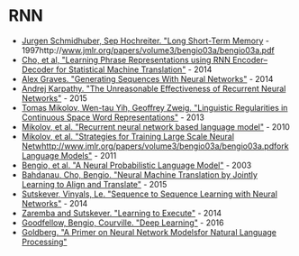 # RNN

- [Jurgen Schmidhuber, Sep Hochreiter. "Long Short-Term Memory](https://www.bioinf.jku.at/publications/older/2604.pdf) - 1997http://www.jmlr.org/papers/volume3/bengio03a/bengio03a.pdf
- [Cho, et al, "Learning Phrase Representations using RNN Encoder–Decoder for Statistical Machine Translation"](https://www.aclweb.org/anthology/D14-1179) - 2014
- [Alex Graves. "Generating Sequences With Neural Networks"](https://arxiv.org/pdf/1308.0850.pdf) - 2014
- [Andrej Karpathy. "The Unreasonable Effectiveness of Recurrent Neural Networks"](http://karpathy.github.io/2015/05/21/rnn-effectiveness/) - 2015
- [Tomas Mikolov, Wen-tau Yih, Geoffrey Zweig. "Linguistic Regularities in Continuous Space Word Representations"](https://www.aclweb.org/anthology/N13-1090) - 2013
- [Mikolov, et al. "Recurrent neural network based language model"](https://www.fit.vutbr.cz/research/groups/speech/publi/2010/mikolov_interspeech2010_IS100722.pdf) - 2010
- [Mikolov, et al. "Strategies for Training Large Scale Neural Netwhttp://www.jmlr.org/papers/volume3/bengio03a/bengio03a.pdforkLanguage Models"](https://www.microsoft.com/en-us/research/wp-content/uploads/2011/12/ASRU-2011.pdf) - 2011
- [Bengio, et al. "A Neural Probabilistic Language Model"](http://www.jmlr.org/papers/volume3/bengio03a/bengio03a.pdf) - 2003
- [Bahdanau, Cho, Bengio. "Neural Machine Translation by Jointly Learning to Align and Translate"](https://arxiv.org/pdf/1409.0473.pdf) - 2015
- [Sutskever, Vinyals, Le. "Sequence to Sequence Learning with Neural Networks"](https://arxiv.org/abs/1409.3215) - 2014
- [Zaremba and Sutskever. "Learning to Execute"](https://arxiv.org/abs/1410.4615) - 2014
- [Goodfellow, Bengio, Courville. "Deep Learning"](https://www.deeplearningbook.org/) - 2016
- [Goldberg. "A Primer on Neural Network Modelsfor Natural Language Processing"](https://arxiv.org/pdf/1510.00726.pdf)
